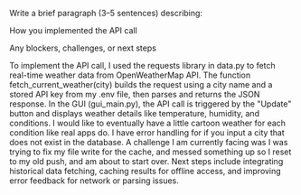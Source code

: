 Write a brief paragraph (3–5 sentences) describing:

How you implemented the API call

Any blockers, challenges, or next steps



To implement the API call, I used the requests library in data.py to fetch real-time weather data from OpenWeatherMap API. The function fetch_current_weather(city) builds the request using a city name and a stored API key from my .env file, then parses and returns the JSON response. In the GUI (gui_main.py), the API call is triggered by the "Update" button and displays weather details like temperature, humidity, and conditions. I would like to eventually have a little cartoon weather for each condition like real apps do. I have error handling for if you input a city that does not exist in the database. A challenge I am currently facing was I was trying to fix my file write for the cache, and messed something up so I reset to my old push, and am about to start over. Next steps include integrating historical data fetching, caching results for offline access, and improving error feedback for network or parsing issues.
